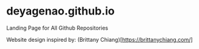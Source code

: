 # deyagenao.github.io
Landing Page for All Github Repositories 

Website design inspired by: (Brittany Chiang)[https://brittanychiang.com/]
